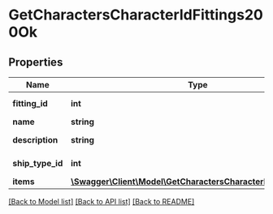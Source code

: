 # GetCharactersCharacterIdFittings200Ok

## Properties
Name | Type | Description | Notes
------------ | ------------- | ------------- | -------------
**fitting_id** | **int** | fitting_id integer | 
**name** | **string** | name string | 
**description** | **string** | description string | 
**ship_type_id** | **int** | ship_type_id integer | 
**items** | [**\Swagger\Client\Model\GetCharactersCharacterIdFittingsItem[]**](GetCharactersCharacterIdFittingsItem.md) | items array | 

[[Back to Model list]](../README.md#documentation-for-models) [[Back to API list]](../README.md#documentation-for-api-endpoints) [[Back to README]](../README.md)


